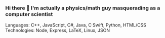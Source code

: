 ### Hi there 👋 I'm actually a physics/math guy masquerading as a computer scientist

Languages: C++, JavaScript, C#, Java, C Swift, Python, HTML/CSS <br>
Technologies: Node, Express, LaTeX, Linux, JSON

<!--
**kzhang31415/kzhang31415** is a ✨ _special_ ✨ repository because its `README.md` (this file) appears on your GitHub profile.

Here are some ideas to get you started:

- 🔭 I’m currently working on ...
- 🌱 I’m currently learning ...
- 👯 I’m looking to collaborate on ...
- 🤔 I’m looking for help with ...
- 💬 Ask me about ...
- 📫 How to reach me: ...
- 😄 Pronouns: ...
- ⚡ Fun fact: ...
-->
